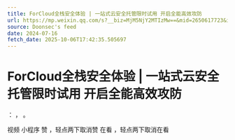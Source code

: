 ```yaml
---
title: ForCloud全栈安全体验 | 一站式云安全托管限时试用 开启全能高效攻防
url: https://mp.weixin.qq.com/s?__biz=MjM5NjY2MTIzMw==&mid=2650617723&idx=1&sn=f9b18b7f04211d5487e9d8f45faeb0fc
source: Doonsec's feed
date: 2024-07-16
fetch_date: 2025-10-06T17:42:35.505697
---
```


# ForCloud全栈安全体验 | 一站式云安全托管限时试用 开启全能高效攻防

：
，
。

视频
小程序
赞
，轻点两下取消赞
在看
，轻点两下取消在看